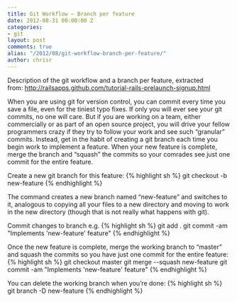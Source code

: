 ```yaml
---
title: Git Workflow – Branch per feature
date: 2012-08-31 00:00:00 Z
categories:
- git
layout: post
comments: true
alias: "/2012/08/git-workflow-branch-per-feature/"
author: chrisr
---
```


Description of the git workflow and a branch per feature, extracted from: <a href="http://railsapps.github.com/tutorial-rails-prelaunch-signup.html">http://railsapps.github.com/tutorial-rails-prelaunch-signup.html</a>

When you are using git for version control, you can commit every time you save a file, even for the tiniest typo fixes. If only you will ever see your git commits, no one will care. But if you are working on a team, either commercially or as part of an open source project, you will drive your fellow programmers crazy if they try to follow your work and see such “granular” commits. Instead, get in the habit of creating a git branch each time you begin work to implement a feature. When your new feature is complete, merge the branch and “squash” the commits so your comrades see just one commit for the entire feature.

Create a new git branch for this feature:
{% highlight sh %}
git checkout -b new-feature
{% endhighlight %}

The command creates a new branch named “new-feature” and switches to it, analogous to copying all your files to a new directory and moving to work in the new directory (though that is not really what happens with git).

Commit changes to branch e.g.
{% highlight sh %}
git add .
git commit -am "Implements 'new-feature' feature"
{% endhighlight %}

Once the new feature is complete, merge the working branch to “master” and squash the commits so you have just one commit for the entire feature:
{% highlight sh %}
git checkout master
git merge --squash new-feature
git commit -am "Implements 'new-feature' feature"
{% endhighlight %}

You can delete the working branch when you’re done:
{% highlight sh %}
git branch -D new-feature</pre>
{% endhighlight %}
